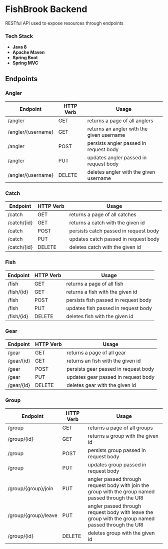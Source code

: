 # FishBrook Backend
RESTful API used to expose resources through endpoints

### Tech Stack
* __Java 8__
* __Apache Maven__
* __Spring Boot__
* __Spring MVC__

## Endpoints

### Angler
| Endpoint | HTTP Verb | Usage |
| --------- | ----------- | ----- |
| /angler    | GET | returns a page of all anglers  |
| /angler/{username}      | GET  | returns an angler with the given username  |
| /angler    | POST  | persists angler passed in request body |
| /angler    | PUT |  updates angler passed in request body  |
| /angler/{username}    | DELETE |  deletes angler with the given username  |

### Catch
| Endpoint | HTTP Verb | Usage |
| --------- | ----------- | ----- |
| /catch    | GET | returns a page of all catches  |
| /catch/{id}      | GET  | returns a catch with the given id  |
| /catch    | POST  | persists catch passed in request body |
| /catch    | PUT |  updates catch passed in request body  |
| /catch/{id}    | DELETE |  deletes catch with the given id  |

### Fish
| Endpoint | HTTP Verb | Usage |
| --------- | ----------- | ----- |
| /fish    | GET | returns a page of all fish  |
| /fish/{id}      | GET  | returns a fish with the given id  |
| /fish    | POST  | persists fish passed in request body |
| /fish    | PUT |  updates fish passed in request body  |
| /fish/{id}    | DELETE |  deletes fish with the given id  |

### Gear
| Endpoint | HTTP Verb | Usage |
| --------- | ----------- | ----- |
| /gear    | GET | returns a page of all gear  |
| /gear/{id}      | GET  | returns an fish with the given id  |
| /gear    | POST  | persists gear passed in request body |
| /gear    | PUT |  updates gear passed in request body  |
| /gear/{id}    | DELETE |  deletes gear with the given id  |

### Group
| Endpoint | HTTP  Verb | Usage |
| --------- | ----------- | ----- |
| /group    | GET | returns a page of all groups  |
| /group/{id}      | GET  | returns a group with the given id  |
| /group    | POST  | persists group passed in request body |
| /group    | PUT |  updates group passed in request body  |
| /group/{group}/join    | PUT |  angler passed through request body with join the group with the group named passed through the URI |
| /group/{group}/leave    | PUT |  angler passed through request body with leave the group with the group named passed through the URI |
| /group/{id}    | DELETE |  deletes group with the given id  |
